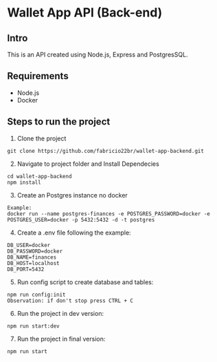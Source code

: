 # Wallet App API (Back-end)

## Intro

This is an API created using Node.js, Express and PostgresSQL.

## Requirements

- Node.js
- Docker

## Steps to run the project

1. Clone the project

```
git clone https://github.com/fabricio22br/wallet-app-backend.git
```

2. Navigate to project folder and Install Dependecies

```
cd wallet-app-backend
npm install
```

3. Create an Postgres instance no docker

```
Example:
docker run --name postgres-finances -e POSTGRES_PASSWORD=docker -e POSTGRES_USER=docker -p 5432:5432 -d -t postgres
```

4. Create a .env file following the example:

```
DB_USER=docker
DB_PASSWORD=docker
DB_NAME=finances
DB_HOST=localhost
DB_PORT=5432
```

5. Run config script to create database and tables:

```
npm run config:init
Observation: if don't stop press CTRL + C
```

6. Run the project in dev version:

```
npm run start:dev
```

7. Run the project in final version:

```
npm run start
```
